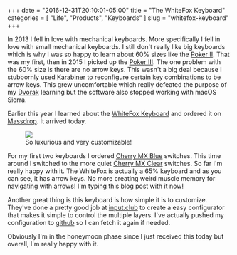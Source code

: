 +++
date = "2016-12-31T20:10:01-05:00"
title = "The WhiteFox Keyboard"
categories = [
	"Life",
	"Products",
	"Keyboards"
]
slug = "whitefox-keyboard"
+++

In 2013 I fell in love with mechanical keyboards. More specifically I fell in love with small mechanical keyboards. I still don't really like big keyboards which is why I was so happy to learn about 60% sizes like the [Poker II](https://mechanicalkeyboards.com/shop/index.php?l=product_detail&p=458). That was my first, then in 2015 I picked up the [Poker III](https://www.massdrop.com/buy/vortex-poker-iii-compact-keyboard). The one problem with the 60% size is there are no arrow keys. This wasn't a big deal because I stubbornly used [Karabiner](https://pqrs.org/osx/karabiner/) to reconfigure certain key combinations to be arrow keys. This grew uncomfortable which really defeated the purpose of my [Dvorak](/dvorak/) learning but the software also stopped working with macOS Sierra.

Earlier this year I learned about the [WhiteFox Keyboard](https://input.club/whitefox/) and ordered it on [Massdrop](https://www.massdrop.com). It arrived today. 

<figure>
  <img src="https://photos.jnjosh.com/whitefox-december2016/whitefox.jpg" />
  <figcaption>So luxurious and very customizable!</figcaption>
</figure>

For my first two keyboards I ordered [Cherry MX Blue](https://deskthority.net/wiki/Cherry_MX_Blue) switches. This time around I switched to the more quiet [Cherry MX Clear](https://deskthority.net/wiki/Cherry_MX_Clear) switches. So far I'm really happy with it. The WhiteFox is actually a 65% keyboard and as you can see, it has arrow keys. No more creating weird muscle memory 
for navigating with arrows! I'm typing this blog post with it now!

Another great thing is this keyboard is how simple it is to customize. They've done a pretty good job at [input.club](https://input.club/configurator-whitefox/) to create a easy configurator that makes it simple to control the multiple layers. I've actually pushed my configuration to [github](https://github.com/jnjosh/WhiteFoxLayout) so I can fetch it again if needed. 

Obviously I'm in the honeymoon phase since I just received this today but overall, I'm really happy with it.